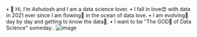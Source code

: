•	👋 Hi, I’m Ashutosh and I am a data science lover.
•	I fall in love😍 with data in 2021 ever since I am flowing🌊 in the ocean of data love.
•	I am evolving💪 day by day and getting to know the data🧐.
•	I want to be "The GOD🤩 of Data Science" someday..
![image](https://github.com/ashutoshnagdeve/ashutoshnagdeve/assets/144604783/f7335c9e-890e-43db-96ec-c2a6d9be1f5d)

